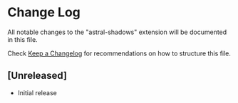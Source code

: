 # Change Log

All notable changes to the "astral-shadows" extension will be documented in this file.

Check [Keep a Changelog](http://keepachangelog.com/) for recommendations on how to structure this file.

## [Unreleased]

- Initial release
